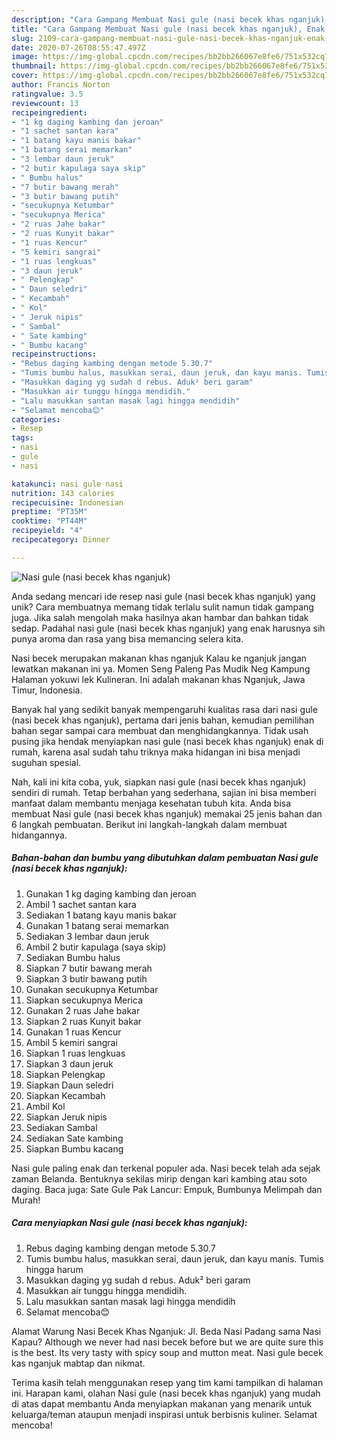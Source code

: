 ```yaml
---
description: "Cara Gampang Membuat Nasi gule (nasi becek khas nganjuk), Enak Banget"
title: "Cara Gampang Membuat Nasi gule (nasi becek khas nganjuk), Enak Banget"
slug: 2109-cara-gampang-membuat-nasi-gule-nasi-becek-khas-nganjuk-enak-banget
date: 2020-07-26T08:55:47.497Z
image: https://img-global.cpcdn.com/recipes/bb2bb266067e8fe6/751x532cq70/nasi-gule-nasi-becek-khas-nganjuk-foto-resep-utama.jpg
thumbnail: https://img-global.cpcdn.com/recipes/bb2bb266067e8fe6/751x532cq70/nasi-gule-nasi-becek-khas-nganjuk-foto-resep-utama.jpg
cover: https://img-global.cpcdn.com/recipes/bb2bb266067e8fe6/751x532cq70/nasi-gule-nasi-becek-khas-nganjuk-foto-resep-utama.jpg
author: Francis Norton
ratingvalue: 3.5
reviewcount: 13
recipeingredient:
- "1 kg daging kambing dan jeroan"
- "1 sachet santan kara"
- "1 batang kayu manis bakar"
- "1 batang serai memarkan"
- "3 lembar daun jeruk"
- "2 butir kapulaga saya skip"
- " Bumbu halus"
- "7 butir bawang merah"
- "3 butir bawang putih"
- "secukupnya Ketumbar"
- "secukupnya Merica"
- "2 ruas Jahe bakar"
- "2 ruas Kunyit bakar"
- "1 ruas Kencur"
- "5 kemiri sangrai"
- "1 ruas lengkuas"
- "3 daun jeruk"
- " Pelengkap"
- " Daun seledri"
- " Kecambah"
- " Kol"
- " Jeruk nipis"
- " Sambal"
- " Sate kambing"
- " Bumbu kacang"
recipeinstructions:
- "Rebus daging kambing dengan metode 5.30.7"
- "Tumis bumbu halus, masukkan serai, daun jeruk, dan kayu manis. Tumis hingga harum"
- "Masukkan daging yg sudah d rebus. Aduk² beri garam"
- "Masukkan air tunggu hingga mendidih."
- "Lalu masukkan santan masak lagi hingga mendidih"
- "Selamat mencoba😊"
categories:
- Resep
tags:
- nasi
- gule
- nasi

katakunci: nasi gule nasi 
nutrition: 143 calories
recipecuisine: Indonesian
preptime: "PT35M"
cooktime: "PT44M"
recipeyield: "4"
recipecategory: Dinner

---
```



![Nasi gule (nasi becek khas nganjuk)](https://img-global.cpcdn.com/recipes/bb2bb266067e8fe6/751x532cq70/nasi-gule-nasi-becek-khas-nganjuk-foto-resep-utama.jpg)

Anda sedang mencari ide resep nasi gule (nasi becek khas nganjuk) yang unik? Cara membuatnya memang tidak terlalu sulit namun tidak gampang juga. Jika salah mengolah maka hasilnya akan hambar dan bahkan tidak sedap. Padahal nasi gule (nasi becek khas nganjuk) yang enak harusnya sih punya aroma dan rasa yang bisa memancing selera kita.

Nasi becek merupakan makanan khas nganjuk Kalau ke nganjuk jangan lewatkan makanan ini ya. Momen Seng Paleng Pas Mudik Neg Kampung Halaman yokuwi lek Kulineran. Ini adalah makanan khas Nganjuk, Jawa Timur, Indonesia.

Banyak hal yang sedikit banyak mempengaruhi kualitas rasa dari nasi gule (nasi becek khas nganjuk), pertama dari jenis bahan, kemudian pemilihan bahan segar sampai cara membuat dan menghidangkannya. Tidak usah pusing jika hendak menyiapkan nasi gule (nasi becek khas nganjuk) enak di rumah, karena asal sudah tahu triknya maka hidangan ini bisa menjadi suguhan spesial.


Nah, kali ini kita coba, yuk, siapkan nasi gule (nasi becek khas nganjuk) sendiri di rumah. Tetap berbahan yang sederhana, sajian ini bisa memberi manfaat dalam membantu menjaga kesehatan tubuh kita. Anda bisa membuat Nasi gule (nasi becek khas nganjuk) memakai 25 jenis bahan dan 6 langkah pembuatan. Berikut ini langkah-langkah dalam membuat hidangannya.

<!--inarticleads1-->

##### Bahan-bahan dan bumbu yang dibutuhkan dalam pembuatan Nasi gule (nasi becek khas nganjuk):

1. Gunakan 1 kg daging kambing dan jeroan
1. Ambil 1 sachet santan kara
1. Sediakan 1 batang kayu manis bakar
1. Gunakan 1 batang serai memarkan
1. Sediakan 3 lembar daun jeruk
1. Ambil 2 butir kapulaga (saya skip)
1. Sediakan  Bumbu halus
1. Siapkan 7 butir bawang merah
1. Siapkan 3 butir bawang putih
1. Gunakan secukupnya Ketumbar
1. Siapkan secukupnya Merica
1. Gunakan 2 ruas Jahe bakar
1. Siapkan 2 ruas Kunyit bakar
1. Gunakan 1 ruas Kencur
1. Ambil 5 kemiri sangrai
1. Siapkan 1 ruas lengkuas
1. Siapkan 3 daun jeruk
1. Siapkan  Pelengkap
1. Siapkan  Daun seledri
1. Siapkan  Kecambah
1. Ambil  Kol
1. Siapkan  Jeruk nipis
1. Sediakan  Sambal
1. Sediakan  Sate kambing
1. Siapkan  Bumbu kacang


Nasi gule paling enak dan terkenal populer ada. Nasi becek telah ada sejak zaman Belanda. Bentuknya sekilas mirip dengan kari kambing atau soto daging. Baca juga: Sate Gule Pak Lancur: Empuk, Bumbunya Melimpah dan Murah! 

<!--inarticleads2-->

##### Cara menyiapkan Nasi gule (nasi becek khas nganjuk):

1. Rebus daging kambing dengan metode 5.30.7
1. Tumis bumbu halus, masukkan serai, daun jeruk, dan kayu manis. Tumis hingga harum
1. Masukkan daging yg sudah d rebus. Aduk² beri garam
1. Masukkan air tunggu hingga mendidih.
1. Lalu masukkan santan masak lagi hingga mendidih
1. Selamat mencoba😊


Alamat Warung Nasi Becek Khas Nganjuk: Jl. Beda Nasi Padang sama Nasi Kapau? Although we never had nasi becek before but we are quite sure this is the best. Its very tasty with spicy soup and mutton meat. Nasi gule becek kas nganjuk mabtap dan nikmat. 

Terima kasih telah menggunakan resep yang tim kami tampilkan di halaman ini. Harapan kami, olahan Nasi gule (nasi becek khas nganjuk) yang mudah di atas dapat membantu Anda menyiapkan makanan yang menarik untuk keluarga/teman ataupun menjadi inspirasi untuk berbisnis kuliner. Selamat mencoba!
